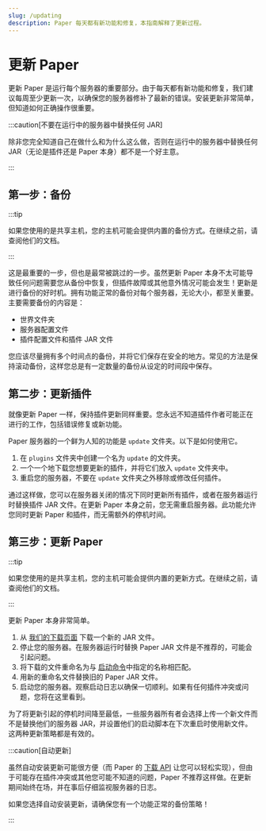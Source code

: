 ```yaml
---
slug: /updating
description: Paper 每天都有新功能和修复，本指南解释了更新过程。
---
```


# 更新 Paper

更新 Paper 是运行每个服务器的重要部分。由于每天都有新功能和修复，我们建议每周至少更新一次，以确保您的服务器修补了最新的错误。安装更新非常简单，但知道如何正确操作很重要。

:::caution[不要在运行中的服务器中替换任何 JAR]

除非您完全知道自己在做什么和为什么这么做，否则在运行中的服务器中替换任何 JAR（无论是插件还是 Paper 本身）都不是一个好主意。

:::

## 第一步：备份

:::tip

如果您使用的是共享主机，您的主机可能会提供内置的备份方式。在继续之前，请查阅他们的文档。

:::

这是最重要的一步，但也是最常被跳过的一步。虽然更新 Paper 本身不太可能导致任何问题需要您从备份中恢复，但插件故障或其他意外情况可能会发生！更新是进行备份的好时机。拥有功能正常的备份对每个服务器，无论大小，都至关重要。主要需要备份的内容是：

- 世界文件夹
- 服务器配置文件
- 插件配置文件和插件 JAR 文件

您应该尽量拥有多个时间点的备份，并将它们保存在安全的地方。常见的方法是保持滚动备份，这样您总是有一定数量的备份从设定的时间段中保存。

## 第二步：更新插件

就像更新 Paper 一样，保持插件更新同样重要。您永远不知道插件作者可能正在进行的工作，包括错误修复或新功能。

Paper 服务器的一个鲜为人知的功能是 `update` 文件夹。以下是如何使用它。

1. 在 `plugins` 文件夹中创建一个名为 `update` 的文件夹。
2. 一个一个地下载您想要更新的插件，并将它们放入 `update` 文件夹中。
3. 重启您的服务器，不要在 `update` 文件夹之外移除或修改任何插件。

通过这样做，您可以在服务器关闭的情况下同时更新所有插件，或者在服务器运行时替换插件 JAR 文件。在更新 Paper 本身之前，您无需重启服务器。此功能允许您同时更新 Paper 和插件，而无需额外的停机时间。

## 第三步：更新 Paper

:::tip

如果您使用的是共享主机，您的主机可能会提供内置的更新方式。在继续之前，请查阅他们的文档。

:::

更新 Paper 本身非常简单。

1. 从 [我们的下载页面](https://papermc.io/downloads) 下载一个新的 JAR 文件。
2. 停止您的服务器。在服务器运行时替换 Paper JAR 文件是不推荐的，可能会引起问题。
3. 将下载的文件重命名为与 [启动命令](../getting-started/getting-started.mdx#running-the-server)中指定的名称相匹配。
4. 用新的重命名文件替换旧的 Paper JAR 文件。
5. 启动您的服务器。观察启动日志以确保一切顺利。如果有任何插件冲突或问题，您将在这里看到。

为了将更新引起的停机时间降至最低，一些服务器所有者会选择上传一个新文件而不是替换他们的服务器 JAR，并设置他们的启动脚本在下次重启时使用新文件。这两种更新策略都是有效的。

:::caution[自动更新]

虽然自动安装更新可能很方便（而 Paper 的 [下载 API](/misc/downloads-api) 让您可以轻松实现），但由于可能存在插件冲突或其他您可能不知道的问题，Paper 不推荐这样做。在更新期间始终在场，并在事后仔细监视服务器的日志。

如果您选择自动安装更新，请确保您有一个功能正常的备份策略！

:::
